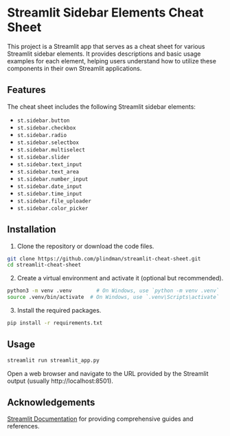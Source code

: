# Streamlit Sidebar Elements Cheat Sheet

This project is a Streamlit app that serves as a cheat sheet for various Streamlit sidebar elements. It provides descriptions and basic usage examples for each element, helping users understand how to utilize these components in their own Streamlit applications.

## Features

The cheat sheet includes the following Streamlit sidebar elements:

- `st.sidebar.button`
- `st.sidebar.checkbox`
- `st.sidebar.radio`
- `st.sidebar.selectbox`
- `st.sidebar.multiselect`
- `st.sidebar.slider`
- `st.sidebar.text_input`
- `st.sidebar.text_area`
- `st.sidebar.number_input`
- `st.sidebar.date_input`
- `st.sidebar.time_input`
- `st.sidebar.file_uploader`
- `st.sidebar.color_picker`

## Installation

1. Clone the repository or download the code files.
```bash
git clone https://github.com/plindman/streamlit-cheat-sheet.git
cd streamlit-cheat-sheet
```

2. Create a virtual environment and activate it (optional but recommended).
```bash
python3 -m venv .venv        # On Windows, use `python -m venv .venv`
source .venv/bin/activate  # On Windows, use `.venv\Scripts\activate`
```

3. Install the required packages.
```bash
pip install -r requirements.txt
```

## Usage
```bash
streamlit run streamlit_app.py
```

Open a web browser and navigate to the URL provided by the Streamlit output (usually http://localhost:8501).

## Acknowledgements
[Streamlit Documentation](https://docs.streamlit.io/) for providing comprehensive guides and references.
